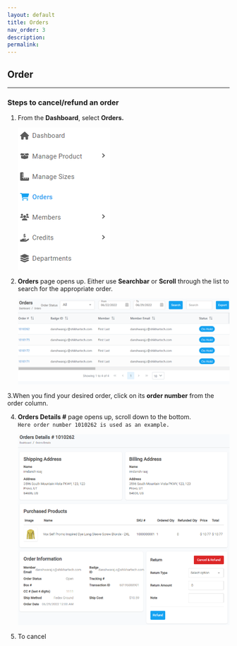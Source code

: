 ```yaml
---
layout: default
title: Orders
nav_order: 3
description:
permalink:
---
```


## Order

---

### Steps to cancel/refund an order

1. From the **Dashboard**, select **Orders.**

   ![order_dashboard](../images/orders/order_dashboard.png)

2. **Orders** page opens up. Either use **Searchbar** or **Scroll** through the list to search for the appropriate order.

   ![order_page](../images/orders/order_page.png)

3.When you find your desired order, click on its **order number** from the order column.

4. **Orders Details #** page opens up, scroll down to the bottom.<br> `Here order number 1010262 is used as an example.`

   ![orders_details](../images/orders/order_detail.png)

5. To cancel
